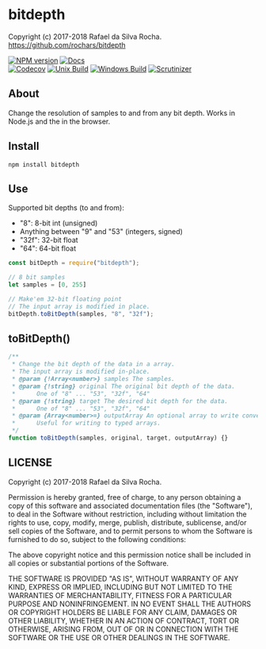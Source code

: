 # bitdepth
Copyright (c) 2017-2018 Rafael da Silva Rocha.  
https://github.com/rochars/bitdepth

[![NPM version](https://img.shields.io/npm/v/bitdepth.svg?style=for-the-badge)](https://www.npmjs.com/package/bitdepth) [![Docs](https://img.shields.io/badge/docs-online-blue.svg?style=for-the-badge)](https://rochars.github.io/bitdepth/index.html)  
[![Codecov](https://img.shields.io/codecov/c/github/rochars/bitdepth.svg?style=flat-square)](https://codecov.io/gh/rochars/bitdepth) [![Unix Build](https://img.shields.io/travis/rochars/bitdepth.svg?style=flat-square)](https://travis-ci.org/rochars/bitdepth) [![Windows Build](https://img.shields.io/appveyor/ci/rochars/bitdepth.svg?style=flat-square&logo=appveyor)](https://ci.appveyor.com/project/rochars/bitdepth) [![Scrutinizer](https://img.shields.io/scrutinizer/g/rochars/bitdepth.svg?style=flat-square&logo=scrutinizer)](https://scrutinizer-ci.com/g/rochars/bitdepth/)

## About
Change the resolution of samples to and from any bit depth. Works in Node.js and the in the browser.

## Install
```
npm install bitdepth
```

## Use
Supported bit depths (to and from):
 - "8": 8-bit int (unsigned)
 - Anything between "9" and "53" (integers, signed)
 - "32f": 32-bit float
 - "64": 64-bit float

```javascript
const bitDepth = require("bitdepth");

// 8 bit samples
let samples = [0, 255]

// Make'em 32-bit floating point
// The input array is modified in place.
bitDepth.toBitDepth(samples, "8", "32f");
```

## toBitDepth()
```javascript
/**
 * Change the bit depth of the data in a array.
 * The input array is modified in-place.
 * @param {!Array<number>} samples The samples.
 * @param {!string} original The original bit depth of the data.
 *      One of "8" ... "53", "32f", "64"
 * @param {!string} target The desired bit depth for the data.
 *      One of "8" ... "53", "32f", "64"
 * @param {Array<number>=} outputArray An optional array to write converted samples to.
 *      Useful for writing to typed arrays.
 */
function toBitDepth(samples, original, target, outputArray) {}
```

## LICENSE
Copyright (c) 2017-2018 Rafael da Silva Rocha.

Permission is hereby granted, free of charge, to any person obtaining
a copy of this software and associated documentation files (the
"Software"), to deal in the Software without restriction, including
without limitation the rights to use, copy, modify, merge, publish,
distribute, sublicense, and/or sell copies of the Software, and to
permit persons to whom the Software is furnished to do so, subject to
the following conditions:

The above copyright notice and this permission notice shall be
included in all copies or substantial portions of the Software.

THE SOFTWARE IS PROVIDED "AS IS", WITHOUT WARRANTY OF ANY KIND,
EXPRESS OR IMPLIED, INCLUDING BUT NOT LIMITED TO THE WARRANTIES OF
MERCHANTABILITY, FITNESS FOR A PARTICULAR PURPOSE AND
NONINFRINGEMENT. IN NO EVENT SHALL THE AUTHORS OR COPYRIGHT HOLDERS BE
LIABLE FOR ANY CLAIM, DAMAGES OR OTHER LIABILITY, WHETHER IN AN ACTION
OF CONTRACT, TORT OR OTHERWISE, ARISING FROM, OUT OF OR IN CONNECTION
WITH THE SOFTWARE OR THE USE OR OTHER DEALINGS IN THE SOFTWARE.
